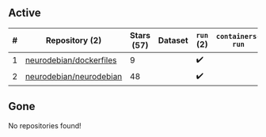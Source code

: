 ## Active
| # | Repository (2) | Stars (57) | Dataset | `run` (2) | `containers-run` |
| --- | --- | --- | --- | --- | --- |
| 1 | [neurodebian/dockerfiles](https://github.com/neurodebian/dockerfiles) | 9 |  | :heavy_check_mark: |  |
| 2 | [neurodebian/neurodebian](https://github.com/neurodebian/neurodebian) | 48 |  | :heavy_check_mark: |  |

## Gone
No repositories found!
